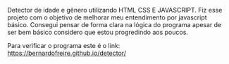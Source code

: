 Detector de idade e gênero utilizando HTML CSS E JAVASCRIPT. Fiz esse projeto com o objetivo de melhorar meu entendimento por javascript básico. 
Consegui pensar de forma clara na lógica do programa apesar de ser bem básico considero que estou progredindo aos poucos.

Para verificar o programa este é o link: https://bernardofreire.github.io/detector/
